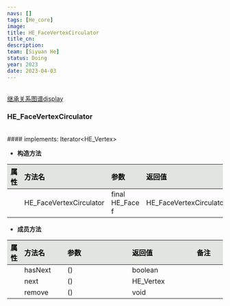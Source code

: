 ```yaml
---
navs: []
tags: [He_core]
image:
title: HE_FaceVertexCirculator
title_cn:
description: 
team: [Siyuan He]
status: Doing
year: 2023
date: 2023-04-03
---
```

<style>
table th:first-of-type {
width:5%;
}
table th:nth-of-type(2) {
width:20%;
}
table th:nth-of-type(3) {
width:30%;
}
table th:nth-of-type(4) {
width:30%;
}
table th:nth-of-type(5) {
width:8cm;
}
table th {
color: rgba(0,0,0)!important;
font-weight: bold; /*加粗*/
/* text-align: center !important; 内容居中，加上 !important 避免被 Markdown 样式覆盖 */
background: rgba(224,229,223,10)!important; /*背景色*/
}
</style>
            

<br>
<a href="/display/hemesh" onclick="saveReferrer()">继承关系图谱display</a>
<script>
function saveReferrer() {
  var referrer ='HE_FaceVertexCirculator';
  localStorage.setItem('referrer', referrer);
}
</script>

<br>

### HE_FaceVertexCirculator

<br>
#### implements:  Iterator&lt;HE_Vertex&gt;
<br>


- **构造方法**

| 属性   | 方法名                     | 参数              | 返回值                     | 备注   |
|:-----|:------------------------|:----------------|:------------------------|:-----|
|      | HE_FaceVertexCirculator | final HE_Face f | HE_FaceVertexCirculator |      |

- **成员方法**

| 属性   | 方法名     | 参数   | 返回值       | 备注   |
|:-----|:--------|:-----|:----------|:-----|
|      | hasNext | ()   | boolean   |      |
|      | next    | ()   | HE_Vertex |      |
|      | remove  | ()   | void      |      |